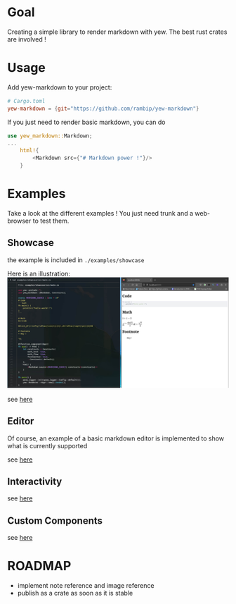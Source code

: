 # Goal
Creating a simple library to render markdown with yew.
The best rust crates are involved !

# Usage
Add yew-markdown to your project:
```toml
# Cargo.toml
yew-markdown = {git="https://github.com/rambip/yew-markdown"}
```

If you just need to render basic markdown, you can do

```rust
use yew_markdown::Markdown;
...
    html!{
        <Markdown src={"# Markdown power !"}/>
    }
```

# Examples
Take a look at the different examples !
You just need trunk and a web-browser to test them.

## Showcase
the example is included in `./examples/showcase`

Here is an illustration:
![](./img/showcase.jpg)

see [here](https://rambip.github.io/yew-markdown/showcase)

## Editor
Of course, an example of a basic markdown editor is implemented to show what is currently supported

see [here](https://rambip.github.io/yew-markdown/editor)

## Interactivity
see [here](https://rambip.github.io/yew-markdown/onclick)

## Custom Components
see [here](https://rambip.github.io/yew-markdown/custom_components)

# ROADMAP
- implement note reference and image reference
- publish as a crate as soon as it is stable
